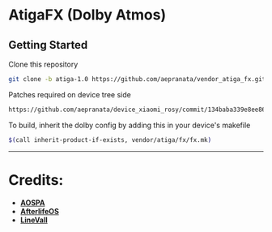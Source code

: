 AtigaFX (Dolby Atmos)
=====================

Getting Started
---------------
Clone this repository

```bash
git clone -b atiga-1.0 https://github.com/aepranata/vendor_atiga_fx.git vendor/atiga/fx
```

Patches required on device tree side

```bash
https://github.com/aepranata/device_xiaomi_rosy/commit/134baba339e8ee8627dda89012c1256a7ed49a9b
```

To build, inherit the dolby config by adding this in your device's makefile

```bash
$(call inherit-product-if-exists, vendor/atiga/fx/fx.mk)
```

-----------------------------------------------------------------------------
Credits:
========
* [**AOSPA**](https://github.com/AOSPA)
* [**AfterlifeOS**](https://github.com/AfterlifeOS)
* [**LineVall**](https://github.com/LineVall)
